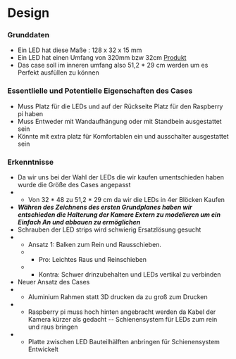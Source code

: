 # Design

### Grunddaten 
- Ein LED hat diese Maße : 128 x 32 x 15 mm
- Ein LED hat einen Umfang von 320mm bzw 32cm
  [Produkt](https://www.berrybase.at/detail/019234a6d80c73c1bbc6d0f8084d02b3)
- Das case soll im inneren umfang also 51,2 * 29 cm werden um es Perfekt ausfüllen zu können

### Essentlielle und Potentielle Eigenschaften des Cases
- Muss Platz für die LEDs und auf der Rückseite Platz für den Raspberry pi haben
- Muss Entweder mit Wandaufhängung oder mit Standbein ausgestattet sein
- Könnte mit extra platz für Komfortablen ein und ausschalter ausgestattet sein

### Erkenntnisse
 - Da wir uns bei der Wahl der LEDs die wir kaufen umentschieden haben wurde die Größe des Cases angepasst
 - - Von 32 * 48 zu 51,2 * 29 cm da wir die LEDs in 4er Blöcken Kaufen
 - ***Währen des Zeichnens des ersten Grundplanes haben wir entschieden die Halterung der Kamere Extern zu modelieren um ein Einfach An und abbauen zu ermöglichen***
 - Schrauben der LED strips wird schwierig Ersatzlösung gesucht
 - - Ansatz 1: Balken zum Rein und Rausschieben.
   - - Pro: Leichtes Raus und Reinschieben
    - - Kontra: Schwer drinzubehalten und LEDs vertikal zu verbinden 
- Neuer Ansatz des Cases
- - Aluminium Rahmen statt 3D drucken da zu groß zum Drucken
- - Raspberry pi muss hoch hinten angebracht werden da Kabel der Kamera kürzer als gedacht
--  Schienensystem für LEDs zum rein und raus bringen
- - Platte zwischen LED Bauteilhälften anbringen für Schienensystem Entwickelt
